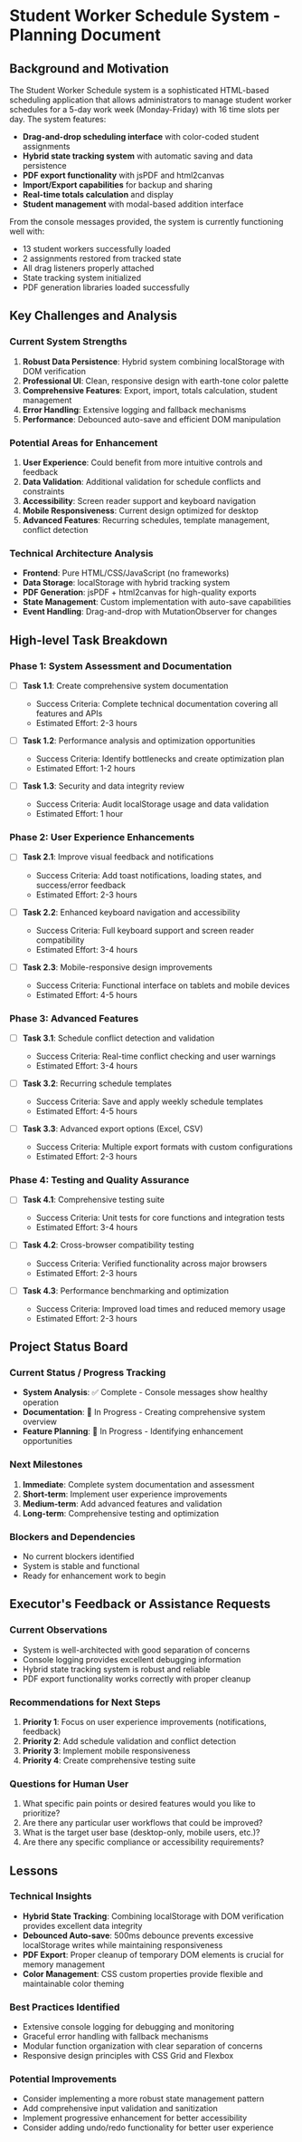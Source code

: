 # Student Worker Schedule System - Planning Document

## Background and Motivation

The Student Worker Schedule system is a sophisticated HTML-based scheduling application that allows administrators to manage student worker schedules for a 5-day work week (Monday-Friday) with 16 time slots per day. The system features:

- **Drag-and-drop scheduling interface** with color-coded student assignments
- **Hybrid state tracking system** with automatic saving and data persistence
- **PDF export functionality** with jsPDF and html2canvas
- **Import/Export capabilities** for backup and sharing
- **Real-time totals calculation** and display
- **Student management** with modal-based addition interface

From the console messages provided, the system is currently functioning well with:
- 13 student workers successfully loaded
- 2 assignments restored from tracked state
- All drag listeners properly attached
- State tracking system initialized
- PDF generation libraries loaded successfully

## Key Challenges and Analysis

### Current System Strengths
1. **Robust Data Persistence**: Hybrid system combining localStorage with DOM verification
2. **Professional UI**: Clean, responsive design with earth-tone color palette
3. **Comprehensive Features**: Export, import, totals calculation, student management
4. **Error Handling**: Extensive logging and fallback mechanisms
5. **Performance**: Debounced auto-save and efficient DOM manipulation

### Potential Areas for Enhancement
1. **User Experience**: Could benefit from more intuitive controls and feedback
2. **Data Validation**: Additional validation for schedule conflicts and constraints
3. **Accessibility**: Screen reader support and keyboard navigation
4. **Mobile Responsiveness**: Current design optimized for desktop
5. **Advanced Features**: Recurring schedules, template management, conflict detection

### Technical Architecture Analysis
- **Frontend**: Pure HTML/CSS/JavaScript (no frameworks)
- **Data Storage**: localStorage with hybrid tracking system
- **PDF Generation**: jsPDF + html2canvas for high-quality exports
- **State Management**: Custom implementation with auto-save capabilities
- **Event Handling**: Drag-and-drop with MutationObserver for changes

## High-level Task Breakdown

### Phase 1: System Assessment and Documentation
- [ ] **Task 1.1**: Create comprehensive system documentation
  - Success Criteria: Complete technical documentation covering all features and APIs
  - Estimated Effort: 2-3 hours

- [ ] **Task 1.2**: Performance analysis and optimization opportunities
  - Success Criteria: Identify bottlenecks and create optimization plan
  - Estimated Effort: 1-2 hours

- [ ] **Task 1.3**: Security and data integrity review
  - Success Criteria: Audit localStorage usage and data validation
  - Estimated Effort: 1 hour

### Phase 2: User Experience Enhancements
- [ ] **Task 2.1**: Improve visual feedback and notifications
  - Success Criteria: Add toast notifications, loading states, and success/error feedback
  - Estimated Effort: 2-3 hours

- [ ] **Task 2.2**: Enhanced keyboard navigation and accessibility
  - Success Criteria: Full keyboard support and screen reader compatibility
  - Estimated Effort: 3-4 hours

- [ ] **Task 2.3**: Mobile-responsive design improvements
  - Success Criteria: Functional interface on tablets and mobile devices
  - Estimated Effort: 4-5 hours

### Phase 3: Advanced Features
- [ ] **Task 3.1**: Schedule conflict detection and validation
  - Success Criteria: Real-time conflict checking and user warnings
  - Estimated Effort: 3-4 hours

- [ ] **Task 3.2**: Recurring schedule templates
  - Success Criteria: Save and apply weekly schedule templates
  - Estimated Effort: 4-5 hours

- [ ] **Task 3.3**: Advanced export options (Excel, CSV)
  - Success Criteria: Multiple export formats with custom configurations
  - Estimated Effort: 2-3 hours

### Phase 4: Testing and Quality Assurance
- [ ] **Task 4.1**: Comprehensive testing suite
  - Success Criteria: Unit tests for core functions and integration tests
  - Estimated Effort: 3-4 hours

- [ ] **Task 4.2**: Cross-browser compatibility testing
  - Success Criteria: Verified functionality across major browsers
  - Estimated Effort: 2-3 hours

- [ ] **Task 4.3**: Performance benchmarking and optimization
  - Success Criteria: Improved load times and reduced memory usage
  - Estimated Effort: 2-3 hours

## Project Status Board

### Current Status / Progress Tracking
- **System Analysis**: ✅ Complete - Console messages show healthy operation
- **Documentation**: 🔄 In Progress - Creating comprehensive system overview
- **Feature Planning**: 🔄 In Progress - Identifying enhancement opportunities

### Next Milestones
1. **Immediate**: Complete system documentation and assessment
2. **Short-term**: Implement user experience improvements
3. **Medium-term**: Add advanced features and validation
4. **Long-term**: Comprehensive testing and optimization

### Blockers and Dependencies
- No current blockers identified
- System is stable and functional
- Ready for enhancement work to begin

## Executor's Feedback or Assistance Requests

### Current Observations
- System is well-architected with good separation of concerns
- Console logging provides excellent debugging information
- Hybrid state tracking system is robust and reliable
- PDF export functionality works correctly with proper cleanup

### Recommendations for Next Steps
1. **Priority 1**: Focus on user experience improvements (notifications, feedback)
2. **Priority 2**: Add schedule validation and conflict detection
3. **Priority 3**: Implement mobile responsiveness
4. **Priority 4**: Create comprehensive testing suite

### Questions for Human User
1. What specific pain points or desired features would you like to prioritize?
2. Are there any particular user workflows that could be improved?
3. What is the target user base (desktop-only, mobile users, etc.)?
4. Are there any specific compliance or accessibility requirements?

## Lessons

### Technical Insights
- **Hybrid State Tracking**: Combining localStorage with DOM verification provides excellent data integrity
- **Debounced Auto-save**: 500ms debounce prevents excessive localStorage writes while maintaining responsiveness
- **PDF Export**: Proper cleanup of temporary DOM elements is crucial for memory management
- **Color Management**: CSS custom properties provide flexible and maintainable color theming

### Best Practices Identified
- Extensive console logging for debugging and monitoring
- Graceful error handling with fallback mechanisms
- Modular function organization with clear separation of concerns
- Responsive design principles with CSS Grid and Flexbox

### Potential Improvements
- Consider implementing a more robust state management pattern
- Add comprehensive input validation and sanitization
- Implement progressive enhancement for better accessibility
- Consider adding undo/redo functionality for better user experience
